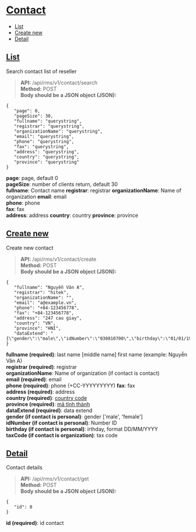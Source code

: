 # [Contact](#contact)
* [List](#danh-sách)
* [Create new](#tạo-mới)
* [Detail](#chi-tiết)
## [List](#search)
Search contact list of reseller
> **API:** /api/rms/v1/contact/search  
> **Method:** POST  
> **Body should be a JSON object (JSON):**   
```
{
   "page": 0,
   "pageSize": 30,
   "fullname": "querystring",
   "registrar": "querystring",
   "organizationName": "querystring",
   "email": "querystring",
   "phone": "querystring",
   "fax": "querystring",
   "address": "querystring",
   "country": "querystring",
   "province": "querystring"
}
```
**page**: page, default 0  
**pageSize**: number of clients return, default 30   
**fullname**: Contact name
**registrar**: registrar 
**organizationName**: Name of organization 
**email**: email  
**phone**: phone  
**fax**: fax  
**address**: address 
**country**: country 
**province**: province 

## [Create new](#create)
Create new contact
> **API:** /api/rms/v1/contact/create  
> **Method:** POST  
> **Body should be a JSON object (JSON):**   
```
{
   "fullname": "Nguyễn Văn A",
   "registrar": "hitek",
   "organizationName": "",
   "email": "a@example.vn",
   "phone": "+84-123456778",
   "fax": "+84-123456778",
   "address": "247 cau giay",
   "country": "VN",
   "province": "HNI",
   "dataExtend": "{\"gender\":\"male\",\"idNumber\":\"030810700\",\"birthday\":\"01/01/1971\"}",
}
```
**fullname (required)**: last name [middle name] first name (example: Nguyễn Văn A)  
**registrar (required)**: registrar  
**organizationName**: Name of organization (if contact is contact)  
**email (required)**: email  
**phone (required)**: phone  (+CC-YYYYYYYYY)
**fax**: fax  
**address (required)**: address  
**country (required)**: [country code](https://github.com/donvinet/iNET.vn-En/blob/master/reseller_category.md#country)  
**province (required)**: [mã tỉnh thành](https://github.com/donvinet/iNET.vn-En/blob/master/reseller_category.md#province)  
**dataExtend (required)**: data extend  
**gender (if contact is personal)**: gender ['male', 'female']  
**idNumber (if contact is personal)**: Number ID  
**birthday (if contact is personal)**: irthday, format DD/MM/YYYY  
**taxCode (if contact is organization)**: tax code

## [Detail](#detail)
Contact details
> **API:** /api/rms/v1/contact/get  
> **Method:** POST  
> **Body should be a JSON object (JSON):**   
```
{
   "id": 0
}
```
**id (required)**: id contact  
